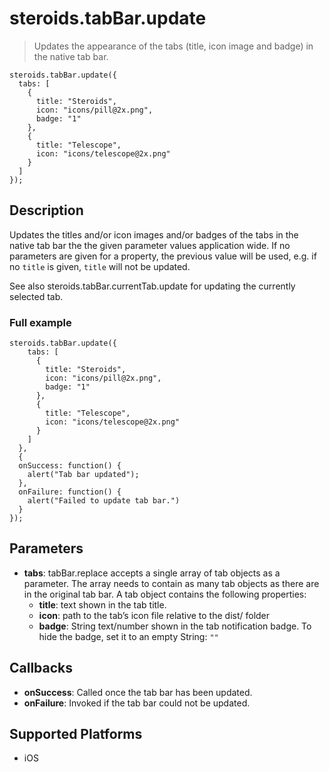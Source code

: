 steroids.tabBar.update
=================

  > Updates the appearance of the tabs (title, icon image and badge) in the native tab bar.

    steroids.tabBar.update({
      tabs: [
        {
          title: "Steroids",
          icon: "icons/pill@2x.png",
          badge: "1"
        },
        {
          title: "Telescope",
          icon: "icons/telescope@2x.png"
        }
      ]
    });

Description
-----------

Updates the titles and/or icon images and/or badges of the tabs in the native tab bar the the given parameter values application wide. If no parameters are given for a property, the previous value will be used, e.g. if no `title` is given, `title` will not be updated.

See also steroids.tabBar.currentTab.update for updating the currently selected tab.

### Full example

    steroids.tabBar.update({
        tabs: [
          {
            title: "Steroids",
            icon: "icons/pill@2x.png",
            badge: "1"
          },
          {
            title: "Telescope",
            icon: "icons/telescope@2x.png"
          }
        ]
      },
      {
      onSuccess: function() {
        alert("Tab bar updated");
      },
      onFailure: function() {
        alert("Failed to update tab bar.")
      }
    });


Parameters
----------
- __tabs__: tabBar.replace accepts a single array of tab objects as a parameter. The array needs to contain as many tab objects as there are in the original tab bar. A tab object contains the following properties:
  * __title__: text shown in the tab title.
  * __icon__: path to the tab’s icon file relative to the dist/ folder
  * __badge__: String text/number shown in the tab notification badge. To hide the badge, set it to an empty String: `""`

Callbacks
---------
- __onSuccess__: Called once the tab bar has been updated.
- __onFailure__: Invoked if the tab bar could not be updated.

Supported Platforms
-------------------

- iOS
